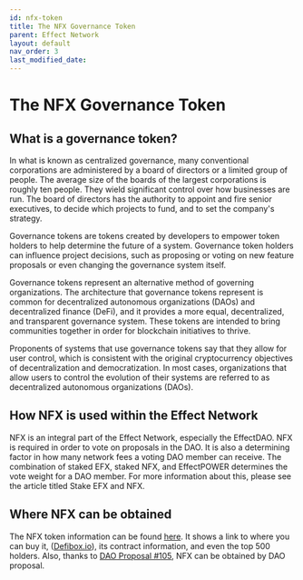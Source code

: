 ```yaml
---
id: nfx-token
title: The NFX Governance Token
parent: Effect Network
layout: default
nav_order: 3
last_modified_date: 
---
```

# The NFX Governance Token

## What is a governance token?

In what is known as centralized governance, many conventional corporations are administered by a board of directors or a limited group of people. The average size of the boards of the largest corporations is roughly ten people. They wield significant control over how businesses are run. The board of directors has the authority to appoint and fire senior executives, to decide which projects to fund, and to set the company's strategy.

Governance tokens are tokens created by developers to empower token holders to help determine the future of a system. Governance token holders can influence project decisions, such as proposing or voting on new feature proposals or even changing the governance system itself.

Governance tokens represent an alternative method of governing organizations. The architecture that governance tokens represent is common for decentralized autonomous organizations (DAOs) and decentralized finance (DeFi), and it provides a more equal, decentralized, and transparent governance system. These tokens are intended to bring communities together in order for blockchain initiatives to thrive.

Proponents of systems that use governance tokens say that they allow for user control, which is consistent with the original cryptocurrency objectives of decentralization and democratization. In most cases, organizations that allow users to control the evolution of their systems are referred to as decentralized autonomous organizations (DAOs).

## How NFX is used within the Effect Network

NFX is an integral part of the Effect Network, especially the EffectDAO. NFX is required in order to vote on proposals in the DAO. It is also a determining factor in how many network fees a voting DAO member can receive. The combination of staked EFX, staked NFX, and EffectPOWER determines the vote weight for a DAO member. For more information about this, please see the article titled Stake EFX and NFX.

## Where NFX can be obtained

The NFX token information can be found [here](https://bloks.io/tokens/NFX-eos-effecttokens). It shows a link to where you can buy it, ([Defibox.io](https://defibox.io/)), its contract information, and even the top 500 holders. Also, thanks to [DAO Proposal #105](https://dao.effect.network/proposals/105), NFX can be obtained by DAO proposal.
